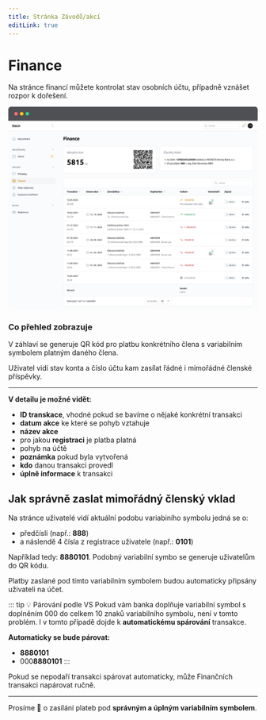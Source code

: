 ```yaml
---
title: Stránka Závodů/akcí
editLink: true
---
```


# Finance <Badge type="tip" text="ČLEN" />

Na stránce financí můžete kontrolat stav osobních účtu, případně vznášet rozpor k dořešení.

![Finance](img/stranka-finance.webp)

### Co přehled zobrazuje
V záhlaví se generuje QR kód pro platbu konkrétního člena s variabilním symbolem platným daného člena.

Uživatel vidí stav konta a číslo účtu kam zasílat řádné i mimořádné členské příspěvky.

----

**V detailu je možné vidět:**

 - **ID transkace**, vhodné pokud se bavíme o nějaké konkrétní transakci
 - **datum akce** ke které se pohyb vztahuje
 - **název akce**
 - pro jakou **registraci** je platba platná
 - pohyb na účtě
 - **poznámka** pokud byla vytvořená
 - **kdo** danou transakci provedl
 - **úplně informace** k transakci


## Jak správně zaslat mimořádný členský vklad

Na stránce uživatelé vidí aktuální podobu variabiního symbolu jedná se o:
- předčíslí (např.: **888**)
- a náslendě 4 čísla z registrace uživatele (např.: **0101**)

Například tedy: **8880101**. Podobný variabilní symbo se generuje uživatelům do QR kódu.

Platby zaslané pod tímto variabilním symbolem budou automaticky připsány uživateli na účet.

::: tip :bulb: Párování podle VS
Pokud vám banka doplňuje variabilní symbol s doplněním 000 do celkem 10 znaků variabilního symbolu, není v tomto problém. I v tomto případě dojde k **automatickému spárování** transakce.

**Automaticky se bude párovat:**
- **8880101**
- 000**8880101**
:::

Pokud se nepodaří transakci spárovat automaticky, může Finančních transakci napárovat ručně.

----

Prosíme 🙏 o zasílání plateb pod **správným a úplným variabilním symbolem**.


